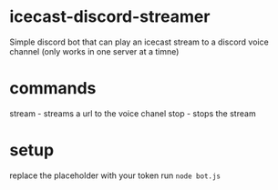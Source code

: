 # icecast-discord-streamer

Simple discord bot that can play an icecast stream to a discord voice channel
(only works in one server at a timne)

# commands

stream - streams a url to the voice chanel
stop - stops the stream


# setup

replace the placeholder with your token
run ```node bot.js```